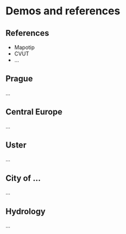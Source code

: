 # Demos and references

## References

* Mapotip
* CVUT
* ...

## Prague

...

## Central Europe

...

## Uster

...

## City of ...

...

## Hydrology

...
